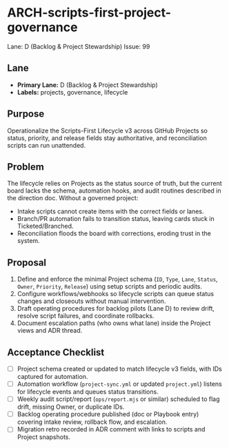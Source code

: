 # ARCH-scripts-first-project-governance

Lane: D (Backlog & Project Stewardship)
Issue: 99

## Lane

- **Primary Lane:** D (Backlog & Project Stewardship)
- **Labels:** projects, governance, lifecycle

## Purpose

Operationalize the Scripts-First Lifecycle v3 across GitHub Projects so status,
priority, and release fields stay authoritative, and reconciliation scripts can
run unattended.

## Problem

The lifecycle relies on Projects as the status source of truth, but the current
board lacks the schema, automation hooks, and audit routines described in the
direction doc. Without a governed project:

- Intake scripts cannot create items with the correct fields or lanes.
- Branch/PR automation fails to transition status, leaving cards stuck in
  Ticketed/Branched.
- Reconciliation floods the board with corrections, eroding trust in the system.

## Proposal

1. Define and enforce the minimal Project schema (`ID`, `Type`, `Lane`,
   `Status`, `Owner`, `Priority`, `Release`) using setup scripts and periodic
   audits.
2. Configure workflows/webhooks so lifecycle scripts can queue status changes
   and closeouts without manual intervention.
3. Draft operating procedures for backlog pilots (Lane D) to review drift,
   resolve script failures, and coordinate rollbacks.
4. Document escalation paths (who owns what lane) inside the Project views and
   ADR thread.

## Acceptance Checklist

- [ ] Project schema created or updated to match lifecycle v3 fields, with IDs
      captured for automation.
- [ ] Automation workflow (`project-sync.yml` or updated `project.yml`) listens
      for lifecycle events and queues status transitions.
- [ ] Weekly audit script/report (`ops/report.mjs` or similar) scheduled to flag
      drift, missing Owner, or duplicate IDs.
- [ ] Backlog operating procedure published (doc or Playbook entry) covering
      intake review, rollback flow, and escalation.
- [ ] Migration retro recorded in ADR comment with links to scripts and Project
      snapshots.
